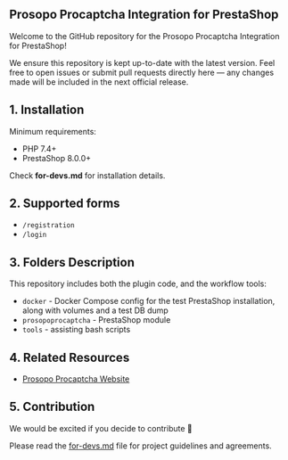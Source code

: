 ## Prosopo Procaptcha Integration for PrestaShop

Welcome to the GitHub repository for
the Prosopo Procaptcha Integration for PrestaShop!

We ensure this repository is kept up-to-date with the latest version. Feel free to open issues or submit pull requests
directly here — any changes made will be included in the next official release.

## 1. Installation

Minimum requirements:
* PHP 7.4+
* PrestaShop 8.0.0+

Check **for-devs.md** for installation details.

## 2. Supported forms

* `/registration`
* `/login`

## 3. Folders Description

This repository includes both the plugin code, and the workflow tools:

- `docker` - Docker Compose config for the test PrestaShop installation, along with volumes and a test DB dump
- `prosopoprocaptcha` - PrestaShop module
- `tools` - assisting bash scripts

## 4. Related Resources

* [Prosopo Procaptcha Website](https://prosopo.io/)

## 5. Contribution

We would be excited if you decide to contribute 🤝

Please read the [for-devs.md](https://github.com/prosopo/procaptcha-wordpress-plugin/blob/main/for-devs.md) file for
project guidelines and agreements.